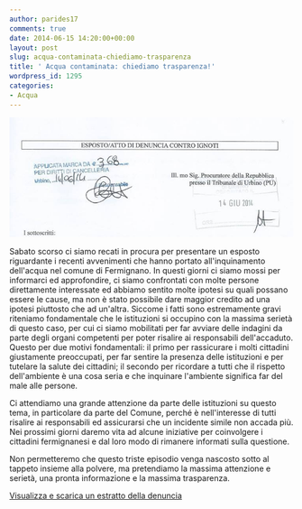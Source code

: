 ```yaml
---
author: parides17
comments: true
date: 2014-06-15 14:20:00+00:00
layout: post
slug: acqua-contaminata-chiediamo-trasparenza
title: ' Acqua contaminata: chiediamo trasparenza!'
wordpress_id: 1295
categories:
- Acqua
---
```


[![denuncia-acqua](/images/2014/06/denuncia-acqua.jpg)](/images/2014/06/denuncia-acqua.jpg)


Sabato scorso ci siamo recati in procura per presentare un esposto riguardante i recenti avvenimenti che hanno portato all'inquinamento dell'acqua nel comune di Fermignano. In questi giorni ci siamo mossi per informarci ed approfondire, ci siamo confrontati con molte persone direttamente interessate ed abbiamo sentito molte ipotesi su quali possano essere le cause, ma non è stato possibile dare maggior credito ad una ipotesi piuttosto che ad un'altra. Siccome i fatti sono estremamente gravi riteniamo fondamentale che le istituzioni si occupino con la massima serietà di questo caso, per cui ci siamo mobilitati per far avviare delle indagini da parte degli organi competenti per poter risalire ai responsabili dell'accaduto. Questo per due motivi fondamentali: il primo per rassicurare i molti cittadini giustamente preoccupati, per far sentire la presenza delle istituzioni e per tutelare la salute dei cittadini; il secondo per ricordare a tutti che il rispetto dell'ambiente è una cosa seria e che inquinare l'ambiente significa far del male alle persone.




Ci attendiamo una grande attenzione da parte delle istituzioni su questo tema, in particolare da parte del Comune, perché è nell'interesse di tutti risalire ai responsabili ed assicurarsi che un incidente simile non accada più. Nei prossimi giorni daremo vita ad alcune iniziative per coinvolgere i cittadini fermignanesi e dal loro modo di rimanere informati sulla questione.




Non permetteremo che questo triste episodio venga nascosto sotto al tappeto insieme alla polvere, ma pretendiamo la massima attenzione e serietà, una pronta informazione e la massima trasparenza.


[Visualizza e scarica un estratto della denuncia](/images/2014/06/denuncia-acqua-contaminata.pdf)


